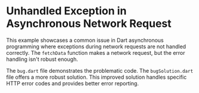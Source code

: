 # Unhandled Exception in Asynchronous Network Request

This example showcases a common issue in Dart asynchronous programming where exceptions during network requests are not handled correctly.  The `fetchData` function makes a network request, but the error handling isn't robust enough. 

The `bug.dart` file demonstrates the problematic code. The `bugSolution.dart` file offers a more robust solution.  This improved solution handles specific HTTP error codes and provides better error reporting.